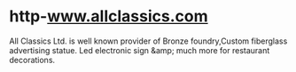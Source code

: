 # http-www.allclassics.com
All Classics Ltd. is well known provider of Bronze foundry,Custom fiberglass advertising statue. Led electronic sign &amp;amp; much more for restaurant decorations.
